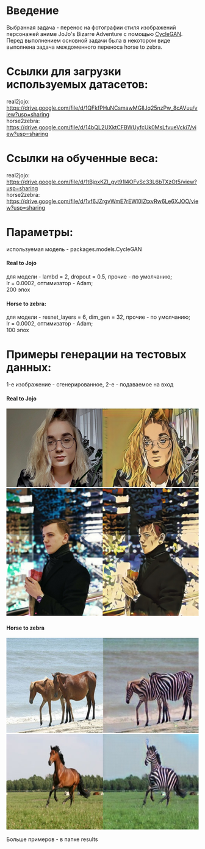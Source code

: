 # Введение

Выбранная задача - перенос на фотографии стиля изображений персонажей аниме JoJo's Bizarre Adventure с помощью [CycleGAN](https://arxiv.org/pdf/1703.10593.pdf).
Перед выполнением основной задачи была в некотором виде выполнена задача междоменного переноса horse to zebra.

# Ссылки для загрузки используемых датасетов:

real2jojo:  https://drive.google.com/file/d/1QFkfPHuNCsmawMGlIJq25nzPw_8cAVuu/view?usp=sharing  
horse2zebra:  https://drive.google.com/file/d/14bQL2UXktCFBWUyfcUk0MsLfvueVcki7/view?usp=sharing  

# Ссылки на обученные веса:  

real2jojo: https://drive.google.com/file/d/1tBjpxKZI_gvt91l4OFvSc33L6bTXzOt5/view?usp=sharing  
horse2zebra: https://drive.google.com/file/d/1vf6JZrgvWmE7rEWl0IZtxvRw6Le6XJOO/view?usp=sharing  

# Параметры:

используемая модель - packages.models.CycleGAN  

#### Real to Jojo
для модели - lambd = 2, dropout = 0.5, прочие - по умолчанию;  
lr = 0.0002, оптимизатор - Adam;  
200 эпох  

#### Horse to zebra:  
для модели - resnet_layers = 6, dim_gen = 32, прочие - по умолчанию;  
lr = 0.0002,  оптимизатор - Adam;  
100 эпох

# Примеры генерации на тестовых данных:

1-е изображение - сгенерированное, 2-е - подаваемое на вход
#### Real to Jojo  
![](results/real2jojo/r2j_2.png)
![](results/real2jojo/r2j_3.png)
#### Horse to zebra  
![](results/horse2zebra/h2z_0.png)
![](results/horse2zebra/h2z_1.png)

Больше примеров - в папке results
